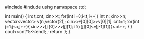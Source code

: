 #include<iostream>
#include<vector>
using namespace std;

int main()
{
	int t,cnt;
	cin>>t;
	for(int i=0;i<t;i++){
		int n;
		cin>>n;
		vector<vector<int>> v(n,vector<int>(2));
		cin>>v[0][0]>>v[0][1];
		cnt=1;
		for(int j=1;j<n;j++){
			cin>>v[j][0]>>v[j][1];
			if(v[j][0]<v[j-1][1]){
				cnt++;
			}
		}
		cout<<cnt*5<<endl;
	}
	return 0;
}